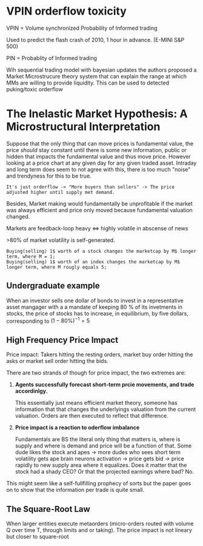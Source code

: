 
# VPIN orderflow toxicity
VPIN = Volume synchronized Probability of Informed trading

Used to predict the flash crash of 2010, 1 hour in advance. (E-MINI S&P 500)

PIN = Probablity of Informed trading

Wih sequential trading model with bayesian updates the authors proposed a  Market Microstrucure theory system that can explain the range at which MMs are willing to provide liquidity. This can be used to detected puking/toxic orderflow


# The Inelastic Market Hypothesis: A Microstructural Interpretation

Suppose that the only thing that can move prices is fundamental value, the price *should* stay constant until there is some new information, public or hidden that impacts the fundamental value and thus move price. However looking at a price chart at any given day for any given traded asset. Intraday and long term does seem to not agree with this, there is too much "noise" and trendyness for this to be true. 

```
It's just orderflow -> "More buyers than sellers" -> The price adjusted higher until supply met demand.
```

Besides, Market making would fundamentally be unprofitable if the market was always efficient and price only moved because fundamental valuation changed.

Markets are feedback-loop heavy <=> highly volatile in abscense of news

\>80% of market volatility is self-generated.

```
Buying(selling) 1$ worth of a stock changes the marketcap by M$ longer term, where M = 1;
Buying(selling) 1$ worth of an index changes the marketcap by M$ longer term, where M rougly equals 5;
```

## Undergraduate example

When an investor sells one dollar of bonds to invest in a representative asset mangager with a a mandate of keeping 80 % of its invetments in stocks, the price of stocks has to increase, in equilibrium, by five dollars, corresponding to 
$(1-80\%)^{-1} = 5$


## High Frequency Price Impact
Price impact: Takers hitting the resting orders, market buy order hitting the asks or market sell order hitting the bids.

There are two strands of though for price impact, the two extremes are:

1. **Agents successfully forecast short-term prcie movements, and trade accordinlgy.**
    
    This essentially just means efficient market theory, someone has information that that changes the underlyings valuation from the current valuation. Orders are then executed to reflect that difference. 

2. **Price impact is a reaction to oderflow imbalance** 

    Fundamentals are BS the literal only thing that matters is, where is supply and where is demand and price will be a function of that. Some dude likes the stock and apes -> more dudes who sees short term volatility gets ape brain neurons activation -> price gets bid -> price rapidly to new supply area where it equalizes. Does it matter that the stock had a shady CEO? Or that the projected earnings where bad? No.

This might seem like a self-fullfilling prophecy of sorts but the paper goes on to show that the information per trade is quite small.

## The Square-Root Law
When larger entities execute metaorders (micro-orders routed with volume Q over time T, through limits and or taking). The price impact is not lineary but closer to square-root
